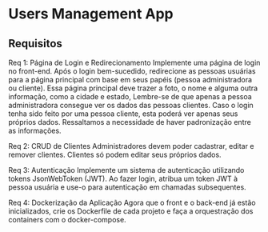 # Users Management App



## Requisitos
Req 1: Página de Login e Redirecionamento
Implemente uma página de login no front-end. Após o login bem-sucedido, redirecione as pessoas usuárias para a página principal com base em seus papéis (pessoa administradora ou cliente).
Essa página principal deve trazer a foto, o nome e alguma outra informação, como a cidade e estado, Lembre-se de que apenas a pessoa administradora consegue ver os dados das pessoas clientes. Caso o login tenha sido feito por uma pessoa cliente, esta poderá ver apenas seus próprios dados. Ressaltamos a necessidade de haver padronização entre as informações.

Req 2: CRUD de Clientes
Administradores devem poder cadastrar, editar e remover clientes. Clientes só podem editar seus próprios dados.

Req 3: Autenticação
Implemente um sistema de autenticação utilizando tokens JsonWebToken (JWT). Ao fazer login, atribua um token JWT à pessoa usuária e use-o para autenticação em chamadas subsequentes.

Req 4: Dockerização da Aplicação
Agora que o front e o back-end já estão inicializados, crie os Dockerfile de cada projeto e faça a orquestração dos containers com o docker-compose.
